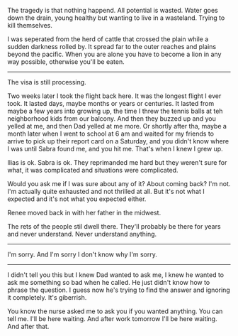  The tragedy is that nothing happend. All potential is wasted. Water goes down the drain, young healthy but wanting to live in a wasteland. Trying to kill themselves.







I was seperated from the herd of cattle that crossed the plain while a sudden darkness rolled by. It spread far to the outer reaches and plains beyond the pacific. When you are alone you have to become a lion in any way possible, otherwise you'll be eaten.



























-----------------




The visa is still processing.







Two weeks later I took the flight back here. It was the longest flight I ever took. It lasted days, maybe months or years or centuries. It lasted from maybe a few years into growing up, the time I threw the tennis balls at teh neighborhood kids from our balcony. And then they buzzed up and you yelled at me, and then Dad yelled at me more. Or shortly after tha, maybe a month later when I went to school at 6 am and waited for my friends to arrive to pick up their report card on a Saturday, and you didn't know where I was until Sabra found me, and you hit me. That's when I knew I grew up.


Ilias is ok. Sabra is ok. They reprimanded me hard but they weren't sure for what, it was complicated and situations were complicated.

Would you ask me if I was sure about any of it? About coming back? I'm not. I'm actually quite exhausted and not thrilled at all. But it's not what I expected and it's not what you expected either.

Renee moved back in with her father in the midwest.

The rets of the people stil dwell there. They'll probably be there for years and never understand. Never understand anything.










-----------------

I'm sorry. And I'm sorry I don't know why I'm sorry.

-----------------







I didn't tell you this but I knew Dad wanted to ask me, I knew he wanted to ask me something so bad when he called. He just didn't know how to phrase the question. I guess now he's trying to find the answer and ignoring it completely. It's giberrish.

You know the nurse asked me to ask you if you wanted anything. You can tell me. I'll be here waiting. And after work tomorrow I'll be here waiting. And after that.